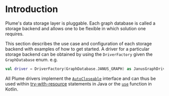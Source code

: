 # Introduction

Plume's data storage layer is pluggable. Each graph database is called a storage backend and allows one to be flexible in which solution one requires.

This section describes the use case and configuration of each storage backend with examples of how to get started. A driver for a particular storage backend can be obtained by using the `DriverFactory` given the `GraphDatabase` enum. e.g.

```kotlin
val driver = DriverFactory(GraphDatabase.JANUS_GRAPH) as JanusGraphDriver
```

All Plume drivers implement the [`AutoCloseable`](https://docs.oracle.com/javase/8/docs/api/java/lang/AutoCloseable.html) interface and can thus be used within [try-with-resource](https://docs.oracle.com/javase/tutorial/essential/exceptions/tryResourceClose.html) statements in Java or the [`use`](https://www.baeldung.com/kotlin-try-with-resources) function in Kotlin.